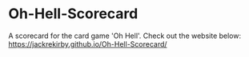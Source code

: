 # Oh-Hell-Scorecard

A scorecard for the card game 'Oh Hell'. Check out the website below:
https://jackrekirby.github.io/Oh-Hell-Scorecard/
